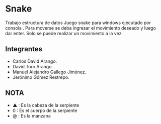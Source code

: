 # Snake
Trabajo estructura de datos
Juego snake para windows ejecutado por consola .
Para moverse se deba ingresar el movimiento deseado y luego dar enter.
Solo se puede realizar un movimiento a la vez.

## Integrantes

- Carlos David Arango.
- David Toro Arango.
- Manuel Alejandro Gallego Jiménez.
- Jerónimo Gómez Restrepo.

## NOTA

- ▲ : Es la cabeza de la serpiente
- 0 : Es el cuerpo de la serpiente
- @ : Es la manzana
